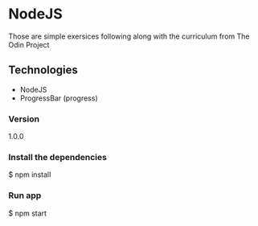 # NodeJS
Those are simple exersices following along with the curriculum from The Odin Project

## Technologies 
* NodeJS
* ProgressBar (progress)

### Version
1.0.0

### Install the dependencies
$ npm install
### Run app
$ npm start
